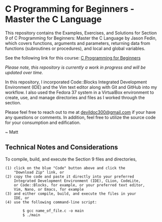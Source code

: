 # C Programming for Beginners - Master the C Language

This repository contains the Examples, Exercises, and Solutions
for Section 9 of C Programming for Beginners: Master the C
Language by Jason Fedin, which covers functions, arguments and
parameters, returning data from functions (subroutines or 
procedures), and local and global variables.

See the following link for this course: <a href="https://www.udemy.com/course/c-programming-for-beginners" title="C Programming" target="_blank">C Programming for Beginners</a>

<i>Please note, this repository is currently a work in progress 
and will be updated over time.</i>

In this repository, I incorporated Code::Blocks Integrated 
Development Environment (IDE) and the Vim text editor along
with Git and GitHub into my workflow. I also used the Fedora
37 system in a VirtualBox environment to create, use, and
manage directories and files as I worked through the section.

Please feel free to reach out to me at devildoc300@gmail.com
if your have any questions or comments. In addition, feel
free to utilize the source code for your consumption and
edification. 

~ Matt

Technical Notes and Considerations
------------------------------------------------------------------------

To compile, build, and execute the Section 9 files and directories,

    (1) click on the blue "Code" button above and click the
        "Download Zip" link, or
    (2) copy the code and paste it directly into your preferred
        Integrated Development Environment (IDE), CLion, CodeLite,
        or Code::Blocks, for example, or your preferred text editor,
        Vim, Nano, or Emacs, for example
    (3) and either compile, build, and execute the files in your 
        IDE, or
    (4) use the following command-line script:
    
            $ gcc name_of_file.c -o main
            $ ./main



